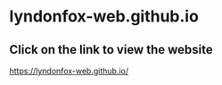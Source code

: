 # lyndonfox-web.github.io
## Click on the link to view the website 
https://lyndonfox-web.github.io/

